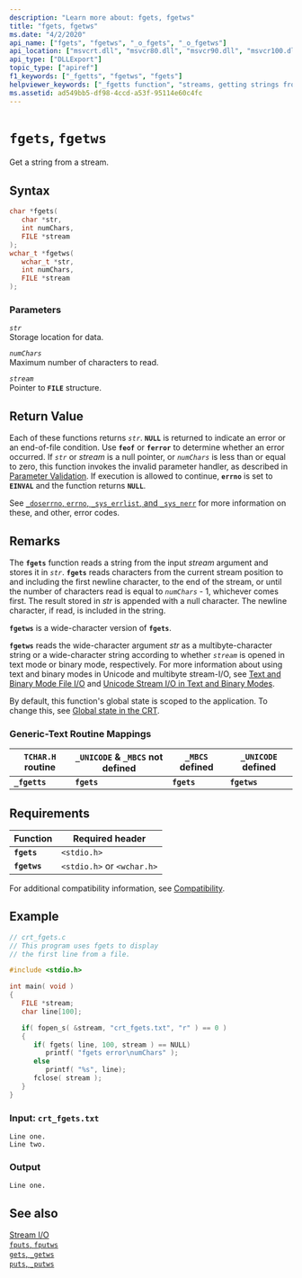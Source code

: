 ```yaml
---
description: "Learn more about: fgets, fgetws"
title: "fgets, fgetws"
ms.date: "4/2/2020"
api_name: ["fgets", "fgetws", "_o_fgets", "_o_fgetws"]
api_location: ["msvcrt.dll", "msvcr80.dll", "msvcr90.dll", "msvcr100.dll", "msvcr100_clr0400.dll", "msvcr110.dll", "msvcr110_clr0400.dll", "msvcr120.dll", "msvcr120_clr0400.dll", "ucrtbase.dll", "api-ms-win-crt-stdio-l1-1-0.dll", "api-ms-win-crt-private-l1-1-0.dll"]
api_type: ["DLLExport"]
topic_type: ["apiref"]
f1_keywords: ["_fgetts", "fgetws", "fgets"]
helpviewer_keywords: ["_fgetts function", "streams, getting strings from", "streams, reading from", "fgets function", "fgetws function", "fgetts function"]
ms.assetid: ad549bb5-df98-4ccd-a53f-95114e60c4fc
---
```

# `fgets`, `fgetws`

Get a string from a stream.

## Syntax

```C
char *fgets(
   char *str,
   int numChars,
   FILE *stream
);
wchar_t *fgetws(
   wchar_t *str,
   int numChars,
   FILE *stream
);
```

### Parameters

*`str`*<br/>
Storage location for data.

*`numChars`*<br/>
Maximum number of characters to read.

*`stream`*<br/>
Pointer to **`FILE`** structure.

## Return Value

Each of these functions returns *`str`*. **`NULL`** is returned to indicate an error or an end-of-file condition. Use **`feof`** or **`ferror`** to determine whether an error occurred. If *`str`* or *stream* is a null pointer, or *`numChars`* is less than or equal to zero, this function invokes the invalid parameter handler, as described in [Parameter Validation](../../c-runtime-library/parameter-validation.md). If execution is allowed to continue, **`errno`** is set to **`EINVAL`** and the function returns **`NULL`**.

See [`_doserrno`, `errno`, `_sys_errlist`, and `_sys_nerr`](../../c-runtime-library/errno-doserrno-sys-errlist-and-sys-nerr.md) for more information on these, and other, error codes.

## Remarks

The **`fgets`** function reads a string from the input *stream* argument and stores it in *`str`*. **`fgets`** reads characters from the current stream position to and including the first newline character, to the end of the stream, or until the number of characters read is equal to *`numChars`* - 1, whichever comes first. The result stored in *str* is appended with a null character. The newline character, if read, is included in the string.

**`fgetws`** is a wide-character version of **`fgets`**.

**`fgetws`** reads the wide-character argument *str* as a multibyte-character string or a wide-character string according to whether *`stream`* is opened in text mode or binary mode, respectively. For more information about using text and binary modes in Unicode and multibyte stream-I/O, see [Text and Binary Mode File I/O](../../c-runtime-library/text-and-binary-mode-file-i-o.md) and [Unicode Stream I/O in Text and Binary Modes](../../c-runtime-library/unicode-stream-i-o-in-text-and-binary-modes.md).

By default, this function's global state is scoped to the application. To change this, see [Global state in the CRT](../global-state.md).

### Generic-Text Routine Mappings

|`TCHAR.H` routine|`_UNICODE` & `_MBCS` not defined|`_MBCS` defined|`_UNICODE` defined|
|---------------------|------------------------------------|--------------------|-----------------------|
|**`_fgetts`**|**`fgets`**|**`fgets`**|**`fgetws`**|

## Requirements

|Function|Required header|
|--------------|---------------------|
|**`fgets`**|`<stdio.h>`|
|**`fgetws`**|`<stdio.h>` or `<wchar.h>`|

For additional compatibility information, see [Compatibility](../../c-runtime-library/compatibility.md).

## Example

```C
// crt_fgets.c
// This program uses fgets to display
// the first line from a file.

#include <stdio.h>

int main( void )
{
   FILE *stream;
   char line[100];

   if( fopen_s( &stream, "crt_fgets.txt", "r" ) == 0 )
   {
      if( fgets( line, 100, stream ) == NULL)
         printf( "fgets error\numChars" );
      else
         printf( "%s", line);
      fclose( stream );
   }
}
```

### Input: `crt_fgets.txt`

```Input
Line one.
Line two.
```

### Output

```Output
Line one.
```

## See also

[Stream I/O](../../c-runtime-library/stream-i-o.md)<br/>
[`fputs`, `fputws`](fputs-fputws.md)<br/>
[`gets`, `_getws`](../../c-runtime-library/gets-getws.md)<br/>
[`puts`, `_putws`](puts-putws.md)<br/>
